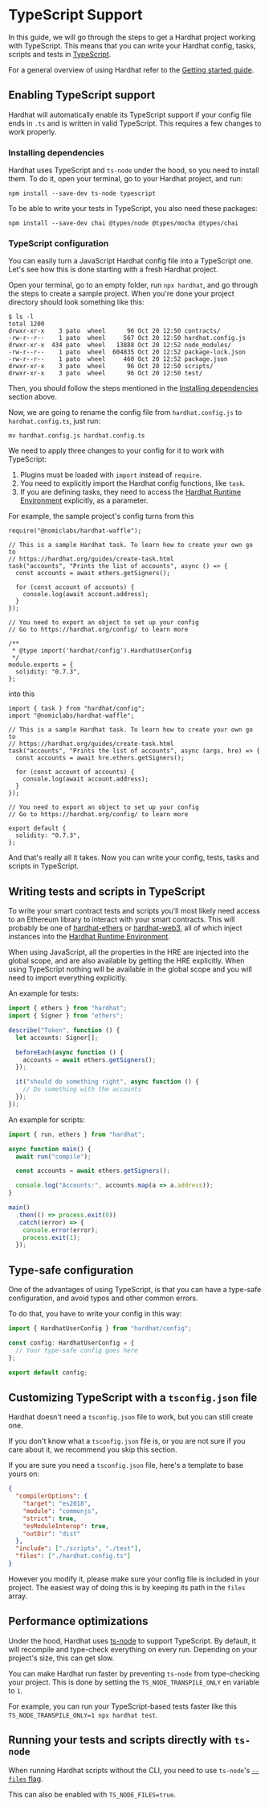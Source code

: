 # TypeScript Support

In this guide, we will go through the steps to get a Hardhat project working with TypeScript. This means that you can write your Hardhat config, tasks, scripts and tests in [TypeScript](https://www.typescriptlang.org/). 

For a general overview of using Hardhat refer to the [Getting started guide](../getting-started).

## Enabling TypeScript support

Hardhat will automatically enable its TypeScript support if your config file ends in `.ts` and is written
in valid TypeScript. This requires a few changes to work properly.

### Installing dependencies

Hardhat uses TypeScript and `ts-node` under the hood, so you need to install them.
To do it, open your terminal, go to your Hardhat project, and run:

```
npm install --save-dev ts-node typescript
```

To be able to write your tests in TypeScript, you also need these packages:

```
npm install --save-dev chai @types/node @types/mocha @types/chai
```

### TypeScript configuration

You can easily turn a JavaScript Hardhat config file into a TypeScript one. Let's see how this is done starting with a
fresh Hardhat project.

Open your terminal, go to an empty folder, run `npx hardhat`, and go through the steps to create a sample
project. When you're done your project directory should look something like this:

```
$ ls -l
total 1200
drwxr-xr-x    3 pato  wheel      96 Oct 20 12:50 contracts/
-rw-r--r--    1 pato  wheel     567 Oct 20 12:50 hardhat.config.js
drwxr-xr-x  434 pato  wheel   13888 Oct 20 12:52 node_modules/
-rw-r--r--    1 pato  wheel  604835 Oct 20 12:52 package-lock.json
-rw-r--r--    1 pato  wheel     460 Oct 20 12:52 package.json
drwxr-xr-x    3 pato  wheel      96 Oct 20 12:50 scripts/
drwxr-xr-x    3 pato  wheel      96 Oct 20 12:50 test/
```

Then, you should follow the steps mentioned in the [Installing dependencies](#installing-dependencies) section above.

Now, we are going to rename the config file from `hardhat.config.js` to `hardhat.config.ts`, just run:

```
mv hardhat.config.js hardhat.config.ts
```

We need to apply three changes to your config for it to work with TypeScript:

1. Plugins must be loaded with `import` instead of `require`.
2. You need to explicitly import the Hardhat config functions, like `task`.
3. If you are defining tasks, they need to access the [Hardhat Runtime Environment] explicitly, as a parameter.

For example, the sample project's config turns from this

```js{1,5-6,19-21}
require("@nomiclabs/hardhat-waffle");

// This is a sample Hardhat task. To learn how to create your own go to
// https://hardhat.org/guides/create-task.html
task("accounts", "Prints the list of accounts", async () => {
  const accounts = await ethers.getSigners();

  for (const account of accounts) {
    console.log(await account.address);
  }
});

// You need to export an object to set up your config
// Go to https://hardhat.org/config/ to learn more

/**
 * @type import('hardhat/config').HardhatUserConfig
 */
module.exports = {
  solidity: "0.7.3",
};
```

into this

```typescript{1-2,6-7,17-19}
import { task } from "hardhat/config";
import "@nomiclabs/hardhat-waffle";

// This is a sample Hardhat task. To learn how to create your own go to
// https://hardhat.org/guides/create-task.html
task("accounts", "Prints the list of accounts", async (args, hre) => {
  const accounts = await hre.ethers.getSigners();

  for (const account of accounts) {
    console.log(await account.address);
  }
});

// You need to export an object to set up your config
// Go to https://hardhat.org/config/ to learn more

export default {
  solidity: "0.7.3",
};
```

And that's really all it takes. Now you can write your config, tests, tasks and scripts in TypeScript.

## Writing tests and scripts in TypeScript

To write your smart contract tests and scripts you'll most likely need access to an Ethereum library to interact with your smart contracts. This will probably be one of [hardhat-ethers](https://github.com/nomiclabs/hardhat/tree/master/packages/hardhat-ethers) or [hardhat-web3](https://github.com/nomiclabs/hardhat/tree/master/packages/hardhat-web3), all of which inject instances into the [Hardhat Runtime Environment].

When using JavaScript, all the properties in the HRE are injected into the global scope, and are also available by getting the HRE explicitly. When using TypeScript nothing will be available in the global scope and you will need to import everything explicitly.

An example for tests:

```typescript
import { ethers } from "hardhat";
import { Signer } from "ethers";

describe("Token", function () {
  let accounts: Signer[];

  beforeEach(async function () {
    accounts = await ethers.getSigners();
  });

  it("should do something right", async function () {
    // Do something with the accounts
  });
});
```

An example for scripts:

```typescript
import { run, ethers } from "hardhat";

async function main() {
  await run("compile");

  const accounts = await ethers.getSigners();

  console.log("Accounts:", accounts.map(a => a.address));
}

main()
  .then(() => process.exit(0))
  .catch((error) => {
    console.error(error);
    process.exit(1);
  });
```

## Type-safe configuration

One of the advantages of using TypeScript, is that you can have a type-safe configuration, and avoid typos and other common errors.

To do that, you have to write your config in this way:

```ts
import { HardhatUserConfig } from "hardhat/config";

const config: HardhatUserConfig = {
  // Your type-safe config goes here
};

export default config;
```

## Customizing TypeScript with a `tsconfig.json` file

Hardhat doesn't need a `tsconfig.json` file to work, but you can still create one. 

If you don't know what a `tsconfig.json` file is, or you are not sure if you care about it, 
we recommend you skip this section.

If you are sure you need a `tsconfig.json` file, here's a template to base yours on:

```json
{
  "compilerOptions": {
    "target": "es2018",
    "module": "commonjs",
    "strict": true,
    "esModuleInterop": true,
    "outDir": "dist"
  },
  "include": ["./scripts", "./test"],
  "files": ["./hardhat.config.ts"]
}
```

However you modify it, please make sure your config file is included in your project. The easiest way of doing this is
by keeping its path in the `files` array.

## Performance optimizations

Under the hood, Hardhat uses [ts-node](https://www.npmjs.com/package/ts-node) to support TypeScript. By default, it
will recompile and type-check everything on every run. Depending on your project's size, this can get slow.

You can make Hardhat run faster by preventing `ts-node` from type-checking your project. This is done by setting the
`TS_NODE_TRANSPILE_ONLY` en variable to `1`. 

For example, you can run your TypeScript-based tests faster like this `TS_NODE_TRANSPILE_ONLY=1 npx hardhat test`.

## Running your tests and scripts directly with `ts-node`

When running Hardhat scripts without the CLI, you need to use `ts-node`'s [`--files` flag](https://www.npmjs.com/package/ts-node#help-my-types-are-missing).

This can also be enabled with `TS_NODE_FILES=true`.

[hardhat runtime environment]: ../advanced/hardhat-runtime-environment.md
